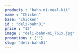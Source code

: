 ```yaml
---
products : "bahn-mi-meal-kit"
name : "Chicken"
base: "chicken"
id : "deli-bahn01"
price : "12"
image : "deli-bahn-mi_761x.jpg"
promotions : [""]
slug: "deli-bahn01"
---
```

